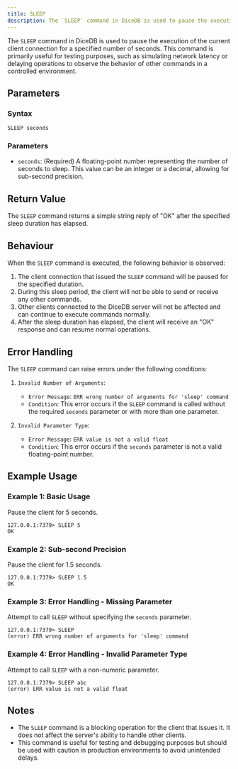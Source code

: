 ```yaml
---
title: SLEEP
description: The `SLEEP` command in DiceDB is used to pause the execution of the current client connection for a specified number of seconds. This command is primarily useful for testing purposes, such as simulating network latency or delaying operations to observe the behavior of other commands in a controlled environment.
---
```


The `SLEEP` command in DiceDB is used to pause the execution of the current client connection for a specified number of seconds. This command is primarily useful for testing purposes, such as simulating network latency or delaying operations to observe the behavior of other commands in a controlled environment.

## Parameters

### Syntax

```
SLEEP seconds
```

### Parameters

- `seconds`: (Required) A floating-point number representing the number of seconds to sleep. This value can be an integer or a decimal, allowing for sub-second precision.

## Return Value

The `SLEEP` command returns a simple string reply of "OK" after the specified sleep duration has elapsed.

## Behaviour

When the `SLEEP` command is executed, the following behavior is observed:

1. The client connection that issued the `SLEEP` command will be paused for the specified duration.
2. During this sleep period, the client will not be able to send or receive any other commands.
3. Other clients connected to the DiceDB server will not be affected and can continue to execute commands normally.
4. After the sleep duration has elapsed, the client will receive an "OK" response and can resume normal operations.

## Error Handling

The `SLEEP` command can raise errors under the following conditions:

1. `Invalid Number of Arguments`:

   - `Error Message`: `ERR wrong number of arguments for 'sleep' command`
   - `Condition`: This error occurs if the `SLEEP` command is called without the required `seconds` parameter or with more than one parameter.

2. `Invalid Parameter Type`:

   - `Error Message`: `ERR value is not a valid float`
   - `Condition`: This error occurs if the `seconds` parameter is not a valid floating-point number.

## Example Usage

### Example 1: Basic Usage

Pause the client for 5 seconds.

```shell
127.0.0.1:7379> SLEEP 5
OK
```

### Example 2: Sub-second Precision

Pause the client for 1.5 seconds.

```shell
127.0.0.1:7379> SLEEP 1.5
OK
```

### Example 3: Error Handling - Missing Parameter

Attempt to call `SLEEP` without specifying the `seconds` parameter.

```shell
127.0.0.1:7379> SLEEP
(error) ERR wrong number of arguments for 'sleep' command
```

### Example 4: Error Handling - Invalid Parameter Type

Attempt to call `SLEEP` with a non-numeric parameter.

```shell
127.0.0.1:7379> SLEEP abc
(error) ERR value is not a valid float
```

## Notes

- The `SLEEP` command is a blocking operation for the client that issues it. It does not affect the server's ability to handle other clients.
- This command is useful for testing and debugging purposes but should be used with caution in production environments to avoid unintended delays.
